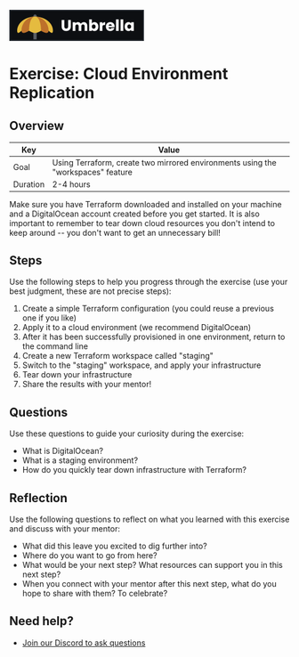 <a href="../../overview/README.md#umbrella-project"><img src="../umbrella.svg" alt="Umbrella project"></a>

# Exercise: Cloud Environment Replication

## Overview

| Key | Value |
| --- | --- |
| Goal | Using Terraform, create two mirrored environments using the "workspaces" feature |
| Duration | 2-4 hours |

Make sure you have Terraform downloaded and installed on your machine and a DigitalOcean account created before you get started. It is also important to remember to tear down cloud resources you don't intend to keep around -- you don't want to get an unnecessary bill!

## Steps

Use the following steps to help you progress through the exercise (use your best judgment, these are not precise steps):

1. Create a simple Terraform configuration (you could reuse a previous one if you like)
2. Apply it to a cloud environment (we recommend DigitalOcean)
3. After it has been successfully provisioned in one environment, return to the command line
4. Create a new Terraform workspace called "staging"
5. Switch to the "staging" workspace, and apply your infrastructure
6. Tear down your infrastructure
7. Share the results with your mentor!

## Questions

Use these questions to guide your curiosity during the exercise:

- What is DigitalOcean?
- What is a staging environment?
- How do you quickly tear down infrastructure with Terraform?

## Reflection

Use the following questions to reflect on what you learned with this exercise and discuss with your mentor:

- What did this leave you excited to dig further into? 
- Where do you want to go from here?
- What would be your next step? What resources can support you in this next step?
- When you connect with your mentor after this next step, what do you hope to share with them? To celebrate? 

## Need help?

- [Join our Discord to ask questions](https://discord.gg/bDVYvG3Czd)
